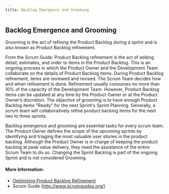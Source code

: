 ```yaml
---
title: Backlog Emergence and Grooming
---
```

## Backlog Emergence and Grooming

Grooming is the act of refining the Product Backlog during a sprint and is also known as Product Backlog refinement. 

From the Scrum Guide:
Product Backlog refinement is the act of adding detail, estimates, and order to items in the Product Backlog. This is an ongoing process in which the Product Owner and the Development Team collaborate on the details of Product Backlog items. During Product Backlog refinement, items are reviewed and revised. The Scrum Team decides how and when refinement is done. Refinement usually consumes no more than 10% of the capacity of the Development Team. However, Product Backlog items can be updated at any time by the Product Owner or at the Product Owner’s discretion.
The objective of grooming is to have enough Product Backlog items "Ready" for the next Sprint's Sprint Planning. Generally, a scrum team will collaboratively refine product backlog items for the next two to three sprints.

Backlog emergence and grooming are essential tasks for every scrum team. The Product Owner defines the scope of the upcoming sprints by identifying and triaging the most valuable user stories in the product backlog. Although the Product Owner is in charge of keeping the product backlog at peak value delivery, they need the assistance of the entire Scrum Team to do so. Changing the Sprint Backlog is part of the ongoing Sprint and is not considered Grooming. 

#### More Information:
- [Optimizing Product Backlog Refinement](https://www.scrum.org/resources/blog/optimizing-product-backlog-refinement)
- Scrum Guide (http://www.scrumguides.org/)

